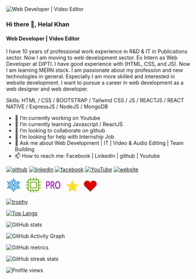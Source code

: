 ![Web Developer | Video Editor](https://scontent.fdac140-1.fna.fbcdn.net/v/t39.30808-6/356896724_6394575190630489_3565100818680408385_n.png?stp=dst-png_p180x540&_nc_cat=107&ccb=1-7&_nc_sid=52f669&_nc_eui2=AeFw37N5aEBeNA5MnfqF1lei5ol1HNu7TJPmiXUc27tMk_IyCisbLqL3GXJehb46kKhwcs8qRAz8cm-o00rvslio&_nc_ohc=zpFAtQOnJO8AX_P67Az&_nc_ht=scontent.fdac140-1.fna&oh=00_AfDQXORNZCOeEATh3Xldh-Sc1vFIlwntpeABblPNMNkaFg&oe=650E76AC)

### Hi there 👋, Helal Khan
#### Web Developer | Video Editor


I have 10 years of professional work experience in R&D & IT in Publications sector. Now I am moving to web development sector. Ex Intern as Web Developer at DIPTI. I have good experience with (HTML, CSS, and JS). Now I am learning MERN stack. I am passionate about my profession and new technologies in general. Especially I am more skilled and interested in website development. I want to pursue a career in web development as a web designer and web developer.

Skills: HTML / CSS / BOOTSTRAP / Tailwind CSS / JS / REACTJS / REACT NATIVE / ExpressJS / NodeJS / MongoDB

- 🔭 I’m currently working on Youtube 
- 🌱 I’m currently learning Javascript / ReactJS 
- 👯 I’m looking to collaborate on github 
- 🤔 I’m looking for help with Internship Job 
- 💬 Ask me about Web Development | IT | Video & Audio Editing | Team Building 
- 📫 How to reach me: Facebook | Linkedin | github | Youtube 


[<img src='https://cdn.jsdelivr.net/npm/simple-icons@3.0.1/icons/github.svg' alt='github' height='40'>](https://github.com/https://github.com/helalkhandev/)  [<img src='https://cdn.jsdelivr.net/npm/simple-icons@3.0.1/icons/linkedin.svg' alt='linkedin' height='40'>](https://www.linkedin.com/in/https://www.linkedin.com/in/helalkhandev/)  [<img src='https://cdn.jsdelivr.net/npm/simple-icons@3.0.1/icons/facebook.svg' alt='facebook' height='40'>](https://www.facebook.com/https://www.facebook.com/helal.khan.923)  [<img src='https://cdn.jsdelivr.net/npm/simple-icons@3.0.1/icons/youtube.svg' alt='YouTube' height='40'>](https://www.youtube.com/channel/https://www.youtube.com/@TechTutorHelalKhan)  [<img src='https://cdn.jsdelivr.net/npm/simple-icons@3.0.1/icons/icloud.svg' alt='website' height='40'>](http://www.helal-khan.xyz/)  

<a href='https://archiveprogram.github.com/'><img src='https://raw.githubusercontent.com/acervenky/animated-github-badges/master/assets/acbadge.gif' width='40' height='40'></a> <a href='https://docs.github.com/en/developers'><img src='https://raw.githubusercontent.com/acervenky/animated-github-badges/master/assets/devbadge.gif' width='40' height='40'></a> <a href='https://github.com/pricing'><img src='https://raw.githubusercontent.com/acervenky/animated-github-badges/master/assets/pro.gif' width='40' height='40'></a> <a href='https://stars.github.com/'><img src='https://raw.githubusercontent.com/acervenky/animated-github-badges/master/assets/starbadge.gif' width='35' height='35'></a> <a href='https://docs.github.com/en/github/supporting-the-open-source-community-with-github-sponsors'><img src='https://raw.githubusercontent.com/acervenky/animated-github-badges/master/assets/sponsorbadge.gif' width='35' height='35'></a> 

[![trophy](https://github-profile-trophy.vercel.app/?username=https://github.com/helalkhandev/)](https://github.com/ryo-ma/github-profile-trophy)

[![Top Langs](https://github-readme-stats.vercel.app/api/top-langs/?username=https://github.com/helalkhandev/)](https://github.com/anuraghazra/github-readme-stats)

![GitHub stats](https://github-readme-stats.vercel.app/api?username=https://github.com/helalkhandev/&show_icons=true&count_private=true)  

![GitHub Activity Graph](https://activity-graph.herokuapp.com/graph?username=https://github.com/helalkhandev/)  

![GitHub metrics](https://metrics.lecoq.io/https://github.com/helalkhandev/)  

![GitHub streak stats](https://streak-stats.demolab.com/?user=https://github.com/helalkhandev/)  

![Profile views](https://gpvc.arturio.dev/https://github.com/helalkhandev/)  
